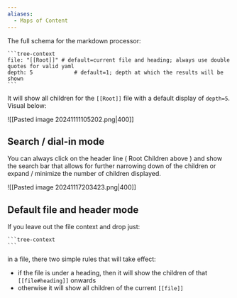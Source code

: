 ```yaml
---
aliases:
  - Maps of Content
---
```

The full schema for the markdown processor:

	```tree-context
	file: "[[Root]]" # default=current file and heading; always use double quotes for valid yaml
	depth: 5             # default=1; depth at which the results will be shown
	```

It will show all children for the `[[Root]]` file with a default display of `depth=5`. Visual below:

![[Pasted image 20241111105202.png|400]]

## Search / dial-in mode
You can always click on the header line ( Root Children above ) and show the search bar that allows for further narrowing down of the children or expand / minimize the number of children displayed. 

![[Pasted image 20241117203423.png|400]]
## Default file and header mode

If you leave out the file context and drop just:

	```tree-context
	```

in a file, there two simple rules that will take effect:
- if the file is under a heading, then it will show the children of that `[[file#heading]]` onwards
- otherwise it will show all children of the current `[[file]]`
